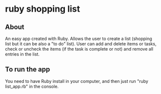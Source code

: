 # ruby shopping list
## About
An easy app created with Ruby. Allows the user to create a list (shopping list but it can be also a "to do" list). User can add and delete items or tasks, check or uncheck the items (if the task is complete or not) and remove all entries in the list.
## To run the app
You need to have Ruby install in your computer, and then just run "ruby list_app.rb" in the console.
